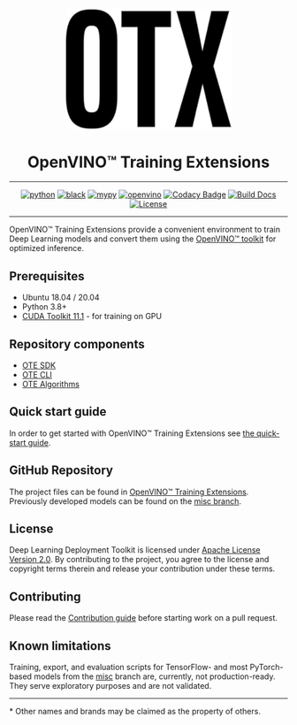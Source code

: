 <div align="center">

<img src="docs/source/images/logos/otx-logo-black.png" width="300px">

# OpenVINO™ Training Extensions

---

[![python](https://img.shields.io/badge/python-3.8%2B-green)]()
[![black](https://img.shields.io/badge/code%20style-black-000000.svg)]()
[![mypy](https://img.shields.io/badge/%20type_checker-mypy-%231674b1?style=flat)]()
[![openvino](https://img.shields.io/badge/openvino-2021.4-purple)]()
[![Codacy Badge](https://app.codacy.com/project/badge/Grade/34245035749b4c4fa59a8dfe277133c2)](https://www.codacy.com/gh/openvinotoolkit/training_extensions/dashboard?utm_source=github.com&utm_medium=referral&utm_content=openvinotoolkit/training_extensions&utm_campaign=Badge_Grade)
[![Build Docs](https://github.com/openvinotoolkit/training_extensions/actions/workflows/docs.yml/badge.svg)](https://github.com/openvinotoolkit/training_extensions/actions/workflows/docs.yml)
[![License](https://img.shields.io/badge/License-Apache%202.0-blue.svg)](https://opensource.org/licenses/Apache-2.0)

---

</div>

OpenVINO™ Training Extensions provide a convenient environment to train
Deep Learning models and convert them using the [OpenVINO™
toolkit](https://software.intel.com/en-us/openvino-toolkit) for optimized
inference.

## Prerequisites

- Ubuntu 18.04 / 20.04
- Python 3.8+
- [CUDA Toolkit 11.1](https://developer.nvidia.com/cuda-11.1.1-download-archive) - for training on GPU

## Repository components

- [OTE SDK](ote_sdk)
- [OTE CLI](ote_cli)
- [OTE Algorithms](external)

## Quick start guide

In order to get started with OpenVINO™ Training Extensions see [the quick-start guide](QUICK_START_GUIDE.md).

## GitHub Repository

The project files can be found in [OpenVINO™ Training Extensions](https://github.com/openvinotoolkit/training_extensions).
Previously developed models can be found on the [misc branch](https://github.com/openvinotoolkit/training_extensions/tree/misc).

## License

Deep Learning Deployment Toolkit is licensed under [Apache License Version 2.0](LICENSE).
By contributing to the project, you agree to the license and copyright terms therein
and release your contribution under these terms.

## Contributing

Please read the [Contribution guide](CONTRIBUTING.md) before starting work on a pull request.

## Known limitations

Training, export, and evaluation scripts for TensorFlow- and most PyTorch-based models from the [misc](#misc) branch are, currently, not production-ready. They serve exploratory purposes and are not validated.

---

\* Other names and brands may be claimed as the property of others.
